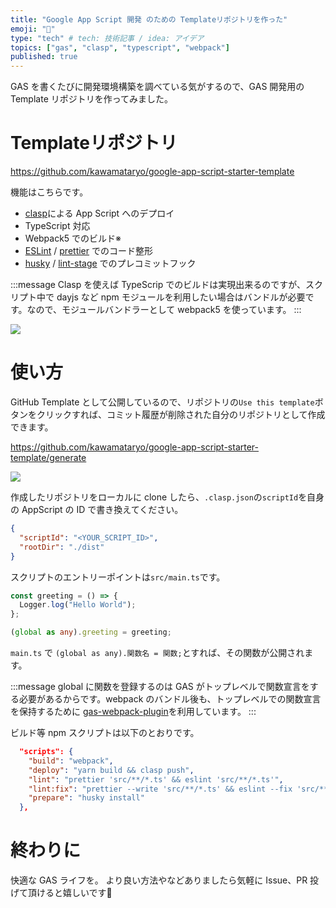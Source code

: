 ```yaml
---
title: "Google App Script 開発 のための Templateリポジトリを作った"
emoji: "📔"
type: "tech" # tech: 技術記事 / idea: アイデア
topics: ["gas", "clasp", "typescript", "webpack"]
published: true
---
```


GAS を書くたびに開発環境構築を調べている気がするので、GAS 開発用の Template リポジトリを作ってみました。

# Templateリポジトリ

https://github.com/kawamataryo/google-app-script-starter-template

機能はこちらです。

* [clasp](https://github.com/google/clasp)による App Script へのデプロイ
* TypeScript 対応
* Webpack5 でのビルド※
* [ESLint](https://github.com/eslint/eslint) / [prettier](https://github.com/prettier/prettier) でのコード整形
* [husky](https://github.com/typicode/husky) / [lint-stage](https://github.com/okonet/lint-staged) でのプレコミットフック

:::message
Clasp を使えば TypeScrip でのビルドは実現出来るのですが、スクリプト中で dayjs など npm モジュールを利用したい場合はバンドルが必要です。なので、モジュールバンドラーとして webpack5 を使っています。
:::

![](https://i.gyazo.com/b25400e0755d342039b390c3889822b1.png)



# 使い方

GitHub Template として公開しているので、リポジトリの`Use this template`ボタンをクリックすれば、コミット履歴が削除された自分のリポジトリとして作成できます。

https://github.com/kawamataryo/google-app-script-starter-template/generate

![](https://i.gyazo.com/d61f9538d7faded06d9ec7221e923dc6.png)

作成したリポジトリをローカルに clone したら、`.clasp.json`の`scriptId`を自身の AppScript の ID で書き換えてください。

```json:.clasp.json
{
  "scriptId": "<YOUR_SCRIPT_ID>",
  "rootDir": "./dist"
}
```

スクリプトのエントリーポイントは`src/main.ts`です。

```ts:src/main.ts
const greeting = () => {
  Logger.log("Hello World");
};

(global as any).greeting = greeting;
```

`main.ts` で `(global as any).関数名 = 関数;`とすれば、その関数が公開されます。

:::message
global に関数を登録するのは GAS がトップレベルで関数宣言をする必要があるからです。webpack のバンドル後も、トップレベルでの関数宣言を保持するために [gas-webpack-plugin](https://github.com/fossamagna/gas-webpack-plugin)を利用しています。
:::

ビルド等 npm スクリプトは以下のとおりです。

```json:package.json
  "scripts": {
    "build": "webpack",
    "deploy": "yarn build && clasp push",
    "lint": "prettier 'src/**/*.ts' && eslint 'src/**/*.ts'",
    "lint:fix": "prettier --write 'src/**/*.ts' && eslint --fix 'src/**/*.ts'",
    "prepare": "husky install"
  },
```

# 終わりに
快適な GAS ライフを。
より良い方法やなどありましたら気軽に Issue、PR 投げて頂けると嬉しいです🙏